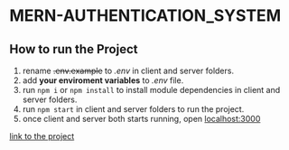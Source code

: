 # MERN-AUTHENTICATION_SYSTEM

## How to run the Project

1. rename ~~.env.example~~ to *.env* in client and server folders.
2. add **your enviroment variables** to *.env* file.
3. run `npm i` or `npm install` to install module dependencies in client and server folders.
4. run `npm start` in client and server folders to run the project.
5. once client and server both starts running, open [localhost:3000](http://localhost:3000/)

[link to the project](https://github.com/Aarya06/MERN-Authentication-System)